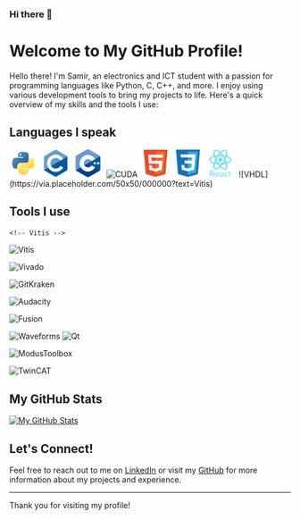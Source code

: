 ### Hi there 👋

<!--
**smachkour/smachkour** is a ✨ _special_ ✨ repository because its `README.md` (this file) appears on your GitHub profile.

Here are some ideas to get you started:

- 🔭 I’m currently working on ...
- 🌱 I’m currently learning ...
- 👯 I’m looking to collaborate on ...
- 🤔 I’m looking for help with ...
- 💬 Ask me about ...
- 📫 How to reach me: ...
- 😄 Pronouns: ...
- ⚡ Fun fact: ...
-->
# Welcome to My GitHub Profile!

Hello there! I'm Samir, an electronics and ICT student with a passion for programming languages like Python, C, C++, and more. I enjoy using various development tools to bring my projects to life. Here's a quick overview of my skills and the tools I use:

## Languages I speak

<div>
  <!-- Python -->
  <img src="https://github.com/devicons/devicon/blob/master/icons/python/python-original.svg" title="Python" alt="Python" width="50" height="50"/>&nbsp;
  <!-- C -->
  <img src="https://github.com/devicons/devicon/blob/master/icons/c/c-original.svg" title="C" alt="C" width="50" height="50"/>&nbsp;
  <!-- C++ -->
  <img src="https://github.com/devicons/devicon/blob/master/icons/cplusplus/cplusplus-original.svg" title="C++" alt="C++" width="50" height="50"/>&nbsp;
  <!-- CUDA, using NVIDIA as a stand-in -->
  <img src="https://github.com/simple-icons/simple-icons/blob/develop/icons/nvidia.svg" title="CUDA" alt="CUDA" width="50" height="50"/>&nbsp;
  <!-- HTML -->
  <img src="https://github.com/devicons/devicon/blob/master/icons/html5/html5-original.svg" title="HTML5" alt="HTML5" width="50" height="50"/>&nbsp;
  <!-- CSS -->
  <img src="https://github.com/devicons/devicon/blob/master/icons/css3/css3-original.svg" title="CSS3" alt="CSS3" width="50" height="50"/>&nbsp;
  <!-- React -->
  <img src="https://github.com/devicons/devicon/blob/master/icons/react/react-original-wordmark.svg" title="React" alt="React" width="50" height="50"/>&nbsp;
  <!-- VHDL -->
  ![VHDL](https://via.placeholder.com/50x50/000000?text=Vitis) <!-- Green box with 'Vitis' -->

## Tools I use
    <!-- Vitis -->
  ![Vitis](https://via.placeholder.com/50x50/008000?text=Vitis) <!-- Green box with 'Vitis' -->
  <!-- Vivado -->
  ![Vivado](https://via.placeholder.com/50x50/0000FF?text=Vivado) <!-- Blue box with 'Vivado' -->
  <!-- GitKraken -->
  ![GitKraken](https://via.placeholder.com/50x50/800080?text=GitKraken) <!-- Purple box with 'GitKraken' -->
  <!-- Audacity -->
  ![Audacity](https://via.placeholder.com/50x50/FFA500?text=Audacity) <!-- Orange box with 'Audacity' -->
  <!-- Fusion -->
  ![Fusion](https://via.placeholder.com/50x50/FF0000?text=Fusion) <!-- Red box with 'Fusion' -->
  <!-- Waveforms -->
  ![Waveforms](https://via.placeholder.com/50x50/00FFFF?text=Waveforms) <!-- Cyan box with 'Waveforms' -->
    <!-- Qt -->
  ![Qt](https://via.placeholder.com/50x50/5C2D91?text=Qt) <!-- Deep Purple box with 'Qt' -->
  <!-- ModusToolbox -->
  ![ModusToolbox](https://via.placeholder.com/50x50/008B8B?text=ModusToolbox) <!-- Dark Cyan box with 'ModusToolbox' -->
  <!-- TwinCAT -->
  ![TwinCAT](https://via.placeholder.com/50x50/FFD700?text=TwinCAT) <!-- Gold box with 'TwinCAT' -->
</div>



## My GitHub Stats

[![My GitHub Stats](https://github-readme-stats.vercel.app/api?username=smachkour&show_icons=true&theme=tokyonight)](https://github.com/anuraghazra/github-readme-stats)


## Let's Connect!

Feel free to reach out to me on [LinkedIn](https://www.linkedin.com/in/samir-machkour/)  or visit my [GitHub](https://github.com/smachkour) for more information about my projects and experience.

---

Thank you for visiting my profile!
